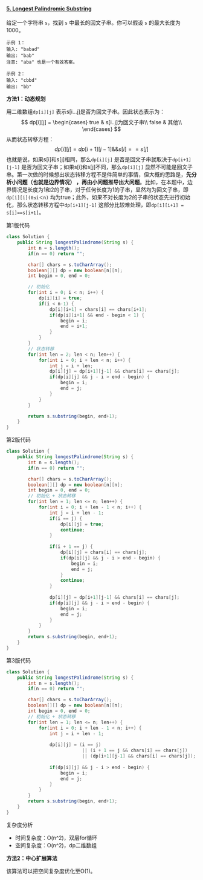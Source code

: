 #### [5. Longest Palindromic Substring](https://leetcode-cn.com/problems/longest-palindromic-substring/)

给定一个字符串 `s`，找到 `s` 中最长的回文子串。你可以假设 `s` 的最大长度为 1000。

```
示例 1：
输入: "babad"
输出: "bab"
注意: "aba" 也是一个有效答案。

示例 2：
输入: "cbbd"
输出: "bb"
```

**方法1：动态规划**

用二维数组`dp[i][j]` 表示s[i...j]是否为回文子串。因此状态表示为：
$$
dp[i][j] =
\begin{cases}
true & s[i..j]为回文子串\\ 
false & 其他\\
\end{cases}
$$
从而状态转移方程：
$$
dp[i][j] = dp[i+1][j-1] \&\& s[i] == s[j]
$$
也就是说，如果s[i]和s[j]相同，那么`dp[i][j]` 是否是回文子串就取决于`dp[i+1][j-1]` 是否为回文子串；如果s[i]和s[j]不同，那么`dp[i][j]` 显然不可能是回文子串。第一次做的时候想出状态转移方程不是件简单的事情，但大概的思路是，**先分析小问题（也就是边界情况） ，再由小问题推导出大问题**。比如，在本题中，边界情况是长度为1和2的子串，对于任何长度为1的子串，显然均为回文子串，即`dp[i][i](0≤i＜n)` 均为true；此外，如果不对长度为2的子串的状态先进行初始化，那么状态转移方程中`dp[i+1][j-1]` 这部分比较难处理，即`dp[i][i+1] = s[i]==s[i+1]`。

第1版代码

```java
class Solution {
    public String longestPalindrome(String s) {
        int n = s.length();
        if(n == 0) return "";

        char[] chars = s.toCharArray();
        boolean[][] dp = new boolean[n][n];
        int begin = 0, end = 0;

        // 初始化
        for(int i = 0; i < n; i++) {
            dp[i][i] = true;
            if(i < n-1) {
                dp[i][i+1] = chars[i] == chars[i+1];
                if(dp[i][i+1] && end - begin < 1) {
                    begin = i;
                    end = i+1;
                }
            }
        }
        // 状态转移
        for(int len = 2; len < n; len++) {
            for(int i = 0; i + len < n; i++) {
                int j = i + len;
                dp[i][j] = dp[i+1][j-1] && chars[i] == chars[j];
                if(dp[i][j] && j - i > end - begin) {
                    begin = i;
                    end = j;
                }
            }
        }

        return s.substring(begin, end+1);
    }
}
```

第2版代码

```java
class Solution {
    public String longestPalindrome(String s) {
        int n = s.length();
        if(n == 0) return "";

        char[] chars = s.toCharArray();
        boolean[][] dp = new boolean[n][n];
        int begin = 0, end = 0;
        // 初始化 + 状态转移
        for(int len = 1; len <= n; len++) {
            for(int i = 0; i + len - 1 < n; i++) {
                int j = i + len - 1;
                if(i == j) {
                    dp[i][j] = true;
                    continue;
                }
                
                if(i + 1 == j) {
                    dp[i][j] = chars[i] == chars[j];
                    if(dp[i][j] && j - i > end - begin) {
                        begin = i;
                        end = j;
                    }
                    continue;
                }
                
                dp[i][j] = dp[i+1][j-1] && chars[i] == chars[j];
                if(dp[i][j] && j - i > end - begin) {
                    begin = i;
                    end = j;
                }
            }
        }
        return s.substring(begin, end+1);
    }
}
```

第3版代码

```java
class Solution {
    public String longestPalindrome(String s) {
        int n = s.length();
        if(n == 0) return "";

        char[] chars = s.toCharArray();
        boolean[][] dp = new boolean[n][n];
        int begin = 0, end = 0;
        // 初始化 + 状态转移
        for(int len = 1; len <= n; len++) {
            for(int i = 0; i + len - 1 < n; i++) {
                int j = i + len - 1;
                
                dp[i][j] = (i == j) 
                            || (i + 1 == j && chars[i] == chars[j]) 
                            || (dp[i+1][j-1] && chars[i] == chars[j]);
                
                if(dp[i][j] && j - i > end - begin) {
                    begin = i;
                    end = j;
                }
            }
        }
        return s.substring(begin, end+1);
    }
}
```

复杂度分析

* 时间复杂度：O(n^2)，双层for循环
* 空间复杂度：O(n^2)，dp二维数组





**方法2：中心扩展算法**

该算法可以把空间复杂度优化至O(1)。

